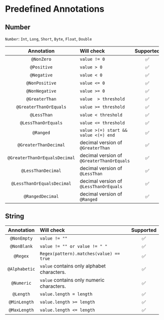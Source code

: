# Predefined Annotations

## Number

`Number`: `Int`, `Long`, `Short`, `Byte`, `Float`, `Double`

|          Annotation           | Will check                                |     Supported      |
|:-----------------------------:|:------------------------------------------|:------------------:|
|          `@NonZero`           | `value != 0`                              | :white_check_mark: |
|          `@Positive`          | `value > 0`                               | :white_check_mark: |
|          `@Negative`          | `value < 0`                               | :white_check_mark: |
|        `@NonPositive`         | `value <= 0`                              | :white_check_mark: |
|        `@NonNegative`         | `value >= 0`                              | :white_check_mark: |
|        `@GreaterThan`         | `value  > threshold`                      | :white_check_mark: |
|    `@GreaterThanOrEquals`     | `value >= threshold`                      | :white_check_mark: |
|          `@LessThan`          | `value < threshold`                       | :white_check_mark: |
|      `@LessThanOrEquals`      | `value <= threshold`                      | :white_check_mark: |
|           `@Ranged`           | `value >(=) start && value <(=) end `     | :white_check_mark: |
|     `@GreaterThanDecimal`     | decimal version of `@GreaterThan`         | :white_check_mark: |
| `@GreaterThanOrEqualsDecimal` | decimal version of `@GreaterThanOrEquals` | :white_check_mark: |
|      `@LessThanDecimal`       | decimal version of `@LessThan`            | :white_check_mark: |
|  `@LessThanOrEqualsDecimal`   | decimal version of `@LessThanOrEquals`    | :white_check_mark: |
|       `@RangedDecimal`        | decimal version of `@Ranged`              | :white_check_mark: |

## String

|  Annotation   | Will check                                 |     Supported      |
|:-------------:|:-------------------------------------------|:------------------:|
|  `@NonEmpty`  | `value != ""`                              | :white_check_mark: |
|  `@NonBlank`  | `value != "" or value != " "`              | :white_check_mark: |
|   `@Regex`    | `Regex(pattern).matches(value) == true`    | :white_check_mark: |
| `@Alphabetic` | `value` contains only alphabet characters. | :white_check_mark: |
|  `@Numeric`   | `value` contains only numeric characters.  | :white_check_mark: |
|   `@Length`   | `value.length = length`                    | :white_check_mark: |
| `@MinLength`  | `value.length >= length`                   | :white_check_mark: |
| `@MaxLength`  | `value.length <= length`                   | :white_check_mark: |
